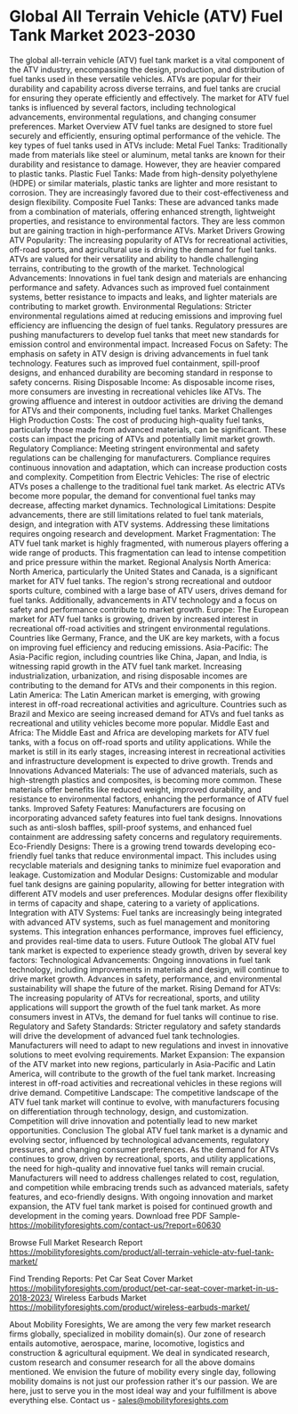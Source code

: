 # Global All Terrain Vehicle (ATV) Fuel Tank Market 2023-2030
The global all-terrain vehicle (ATV) fuel tank market is a vital component of the ATV industry, encompassing the design, production, and distribution of fuel tanks used in these versatile vehicles. ATVs are popular for their durability and capability across diverse terrains, and fuel tanks are crucial for ensuring they operate efficiently and effectively. The market for ATV fuel tanks is influenced by several factors, including technological advancements, environmental regulations, and changing consumer preferences.
Market Overview
ATV fuel tanks are designed to store fuel securely and efficiently, ensuring optimal performance of the vehicle. The key types of fuel tanks used in ATVs include:
Metal Fuel Tanks: Traditionally made from materials like steel or aluminum, metal tanks are known for their durability and resistance to damage. However, they are heavier compared to plastic tanks.
Plastic Fuel Tanks: Made from high-density polyethylene (HDPE) or similar materials, plastic tanks are lighter and more resistant to corrosion. They are increasingly favored due to their cost-effectiveness and design flexibility.
Composite Fuel Tanks: These are advanced tanks made from a combination of materials, offering enhanced strength, lightweight properties, and resistance to environmental factors. They are less common but are gaining traction in high-performance ATVs.
Market Drivers
Growing ATV Popularity: The increasing popularity of ATVs for recreational activities, off-road sports, and agricultural use is driving the demand for fuel tanks. ATVs are valued for their versatility and ability to handle challenging terrains, contributing to the growth of the market.
Technological Advancements: Innovations in fuel tank design and materials are enhancing performance and safety. Advances such as improved fuel containment systems, better resistance to impacts and leaks, and lighter materials are contributing to market growth.
Environmental Regulations: Stricter environmental regulations aimed at reducing emissions and improving fuel efficiency are influencing the design of fuel tanks. Regulatory pressures are pushing manufacturers to develop fuel tanks that meet new standards for emission control and environmental impact.
Increased Focus on Safety: The emphasis on safety in ATV design is driving advancements in fuel tank technology. Features such as improved fuel containment, spill-proof designs, and enhanced durability are becoming standard in response to safety concerns.
Rising Disposable Income: As disposable income rises, more consumers are investing in recreational vehicles like ATVs. The growing affluence and interest in outdoor activities are driving the demand for ATVs and their components, including fuel tanks.
Market Challenges
High Production Costs: The cost of producing high-quality fuel tanks, particularly those made from advanced materials, can be significant. These costs can impact the pricing of ATVs and potentially limit market growth.
Regulatory Compliance: Meeting stringent environmental and safety regulations can be challenging for manufacturers. Compliance requires continuous innovation and adaptation, which can increase production costs and complexity.
Competition from Electric Vehicles: The rise of electric ATVs poses a challenge to the traditional fuel tank market. As electric ATVs become more popular, the demand for conventional fuel tanks may decrease, affecting market dynamics.
Technological Limitations: Despite advancements, there are still limitations related to fuel tank materials, design, and integration with ATV systems. Addressing these limitations requires ongoing research and development.
Market Fragmentation: The ATV fuel tank market is highly fragmented, with numerous players offering a wide range of products. This fragmentation can lead to intense competition and price pressure within the market.
Regional Analysis
North America: North America, particularly the United States and Canada, is a significant market for ATV fuel tanks. The region's strong recreational and outdoor sports culture, combined with a large base of ATV users, drives demand for fuel tanks. Additionally, advancements in ATV technology and a focus on safety and performance contribute to market growth.
Europe: The European market for ATV fuel tanks is growing, driven by increased interest in recreational off-road activities and stringent environmental regulations. Countries like Germany, France, and the UK are key markets, with a focus on improving fuel efficiency and reducing emissions.
Asia-Pacific: The Asia-Pacific region, including countries like China, Japan, and India, is witnessing rapid growth in the ATV fuel tank market. Increasing industrialization, urbanization, and rising disposable incomes are contributing to the demand for ATVs and their components in this region.
Latin America: The Latin American market is emerging, with growing interest in off-road recreational activities and agriculture. Countries such as Brazil and Mexico are seeing increased demand for ATVs and fuel tanks as recreational and utility vehicles become more popular.
Middle East and Africa: The Middle East and Africa are developing markets for ATV fuel tanks, with a focus on off-road sports and utility applications. While the market is still in its early stages, increasing interest in recreational activities and infrastructure development is expected to drive growth.
Trends and Innovations
Advanced Materials: The use of advanced materials, such as high-strength plastics and composites, is becoming more common. These materials offer benefits like reduced weight, improved durability, and resistance to environmental factors, enhancing the performance of ATV fuel tanks.
Improved Safety Features: Manufacturers are focusing on incorporating advanced safety features into fuel tank designs. Innovations such as anti-slosh baffles, spill-proof systems, and enhanced fuel containment are addressing safety concerns and regulatory requirements.
Eco-Friendly Designs: There is a growing trend towards developing eco-friendly fuel tanks that reduce environmental impact. This includes using recyclable materials and designing tanks to minimize fuel evaporation and leakage.
Customization and Modular Designs: Customizable and modular fuel tank designs are gaining popularity, allowing for better integration with different ATV models and user preferences. Modular designs offer flexibility in terms of capacity and shape, catering to a variety of applications.
Integration with ATV Systems: Fuel tanks are increasingly being integrated with advanced ATV systems, such as fuel management and monitoring systems. This integration enhances performance, improves fuel efficiency, and provides real-time data to users.
Future Outlook
The global ATV fuel tank market is expected to experience steady growth, driven by several key factors:
Technological Advancements: Ongoing innovations in fuel tank technology, including improvements in materials and design, will continue to drive market growth. Advances in safety, performance, and environmental sustainability will shape the future of the market.
Rising Demand for ATVs: The increasing popularity of ATVs for recreational, sports, and utility applications will support the growth of the fuel tank market. As more consumers invest in ATVs, the demand for fuel tanks will continue to rise.
Regulatory and Safety Standards: Stricter regulatory and safety standards will drive the development of advanced fuel tank technologies. Manufacturers will need to adapt to new regulations and invest in innovative solutions to meet evolving requirements.
Market Expansion: The expansion of the ATV market into new regions, particularly in Asia-Pacific and Latin America, will contribute to the growth of the fuel tank market. Increasing interest in off-road activities and recreational vehicles in these regions will drive demand.
Competitive Landscape: The competitive landscape of the ATV fuel tank market will continue to evolve, with manufacturers focusing on differentiation through technology, design, and customization. Competition will drive innovation and potentially lead to new market opportunities.
Conclusion
The global ATV fuel tank market is a dynamic and evolving sector, influenced by technological advancements, regulatory pressures, and changing consumer preferences. As the demand for ATVs continues to grow, driven by recreational, sports, and utility applications, the need for high-quality and innovative fuel tanks will remain crucial. Manufacturers will need to address challenges related to cost, regulation, and competition while embracing trends such as advanced materials, safety features, and eco-friendly designs. With ongoing innovation and market expansion, the ATV fuel tank market is poised for continued growth and development in the coming years.
Download free PDF Sample- https://mobilityforesights.com/contact-us/?report=60630



Browse Full Market Research Report 
https://mobilityforesights.com/product/all-terrain-vehicle-atv-fuel-tank-market/



Find Trending Reports:
Pet Car Seat Cover Market
https://mobilityforesights.com/product/pet-car-seat-cover-market-in-us-2018-2023/
Wireless Earbuds Market
https://mobilityforesights.com/product/wireless-earbuds-market/





About Mobility Foresights,
We are among the very few market research firms globally, specialized in mobility domain(s). Our zone of research entails automotive, aerospace, marine, locomotive, logistics and construction & agricultural equipment. We deal in syndicated research, custom research and consumer research for all the above domains mentioned.
We envision the future of mobility every single day, following mobility domains is not just our profession rather it's our passion. We are here, just to serve you in the most ideal way and your fulfillment is above everything else. Contact us -  sales@mobilityforesights.com 
